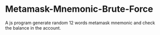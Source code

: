 # Metamask-Mnemonic-Brute-Force
A js program generate random 12 words metamask mnemonic and check the balance in the account.
